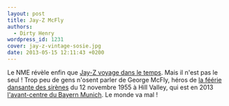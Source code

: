 ```yaml
---
layout: post
title: Jay-Z McFly
authors:
  - Dirty Henry
wordpress_id: 1231
cover: jay-z-vintage-sosie.jpg
date: 2013-05-15 12:11:43 +0200
---
```


Le NME révèle enfin que
[Jay-Z voyage dans le temps](http://www.nme.com/news/jay-z/70294). Mais il n'est
pas le seul ! Trop peu de gens n'osent parler de George McFly, héros de
[la féérie dansante des sirènes](http://backtothefuturecollection.over-blog.com/article-invitations-a-la-feerie-dansantes-des-sirenes-1955-107765889.html)
du 12 novembre 1955 à Hill Valley, qui est en 2013
[l'avant-centre du Bayern Munich](http://cheezburger.com/6068865792). Le monde
va mal !
